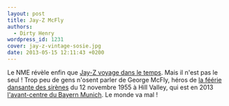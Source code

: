 ```yaml
---
layout: post
title: Jay-Z McFly
authors:
  - Dirty Henry
wordpress_id: 1231
cover: jay-z-vintage-sosie.jpg
date: 2013-05-15 12:11:43 +0200
---
```


Le NME révèle enfin que
[Jay-Z voyage dans le temps](http://www.nme.com/news/jay-z/70294). Mais il n'est
pas le seul ! Trop peu de gens n'osent parler de George McFly, héros de
[la féérie dansante des sirènes](http://backtothefuturecollection.over-blog.com/article-invitations-a-la-feerie-dansantes-des-sirenes-1955-107765889.html)
du 12 novembre 1955 à Hill Valley, qui est en 2013
[l'avant-centre du Bayern Munich](http://cheezburger.com/6068865792). Le monde
va mal !
